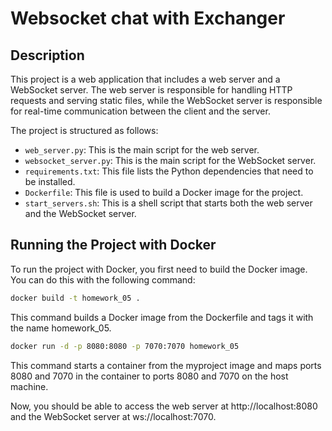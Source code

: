 # Websocket chat with Exchanger

## Description

This project is a web application that includes a web server and a WebSocket server. The web server is responsible for handling HTTP requests and serving static files, while the WebSocket server is responsible for real-time communication between the client and the server.

The project is structured as follows:

- `web_server.py`: This is the main script for the web server.
- `websocket_server.py`: This is the main script for the WebSocket server.
- `requirements.txt`: This file lists the Python dependencies that need to be installed.
- `Dockerfile`: This file is used to build a Docker image for the project.
- `start_servers.sh`: This is a shell script that starts both the web server and the WebSocket server.

## Running the Project with Docker

To run the project with Docker, you first need to build the Docker image. You can do this with the following command:

```bash
docker build -t homework_05 .
```

This command builds a Docker image from the Dockerfile and tags it with the name homework_05.

```bash
docker run -d -p 8080:8080 -p 7070:7070 homework_05
```

This command starts a container from the myproject image and maps ports 8080 and 7070 in the container to ports 8080 and 7070 on the host machine.

Now, you should be able to access the web server at http://localhost:8080 and the WebSocket server at ws://localhost:7070.

